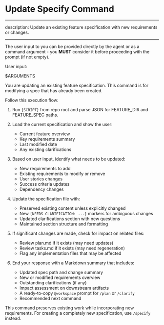 # Update Specify Command

---

description: Update an existing feature specification with new requirements or changes.

---

<!-- prompt-scripts
sh: scripts/bash/check-prerequisites.sh --json --paths-only
ps: scripts/powershell/check-prerequisites.ps1 -Json -PathsOnly

-->

The user input to you can be provided directly by the agent or as a command argument - you **MUST** consider it before proceeding with the prompt (if not empty).

User input:

$ARGUMENTS

You are updating an existing feature specification. This command is for modifying a spec that has already been created.

Follow this execution flow:

1. Run `{SCRIPT}` from repo root and parse JSON for FEATURE_DIR and FEATURE_SPEC paths.

2. Load the current specification and show the user:
   - Current feature overview
   - Key requirements summary
   - Last modified date
   - Any existing clarifications

3. Based on user input, identify what needs to be updated:
   - New requirements to add
   - Existing requirements to modify or remove
   - User stories changes
   - Success criteria updates
   - Dependency changes

4. Update the specification file with:
   - Preserved existing content unless explicitly changed
   - New `[NEEDS CLARIFICATION: ...]` markers for ambiguous changes
   - Updated clarifications section with new questions
   - Maintained section structure and formatting

5. If significant changes are made, check for impact on related files:
   - Review plan.md if it exists (may need updates)
   - Review tasks.md if it exists (may need regeneration)
   - Flag any implementation files that may be affected

6. End your response with a Markdown summary that includes:
   - Updated spec path and change summary
   - New or modified requirements overview
   - Outstanding clarifications (if any)
   - Impact assessment on downstream artifacts
   - A ready-to-copy `@workspace` prompt for `/plan` or `/clarify`
   - Recommended next command

This command preserves existing work while incorporating new requirements. For creating a completely new specification, use `/specify` instead.
